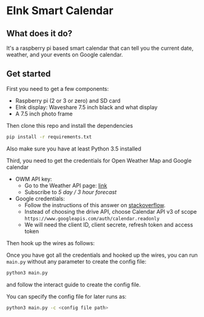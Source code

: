 # EInk Smart Calendar

## What does it do?
It's a raspberry pi based smart calendar that can tell you the current date, 
weather, and your events on Google calendar.

## Get started
First you need to get a few components:
 * Raspberry pi (2 or 3 or zero) and SD card
 * EInk display: Waveshare 7.5 inch black and what display
 * A 7.5 inch photo frame
 
Then clone this repo and install the dependencies
```bash
pip install -r requirements.txt
```
Also make sure you have at least Python 3.5 installed

Third, you need to get the credentials for Open Weather Map and Google calendar
 * OWM API key:
   * Go to the Weather API page: [link](https://openweathermap.org/api)
   * Subscribe to *5 day / 3 hour forecast*
 * Google credentials:
   * Follow the instructions of this answer on [stackoverflow](https://stackoverflow.com/a/19766913/4434038).
   * Instead of choosing the drive API, choose Calendar API v3 of scope
     `https://www.googleapis.com/auth/calendar.readonly`
   * We will need the client ID, client secrete, refresh token and access token
   
Then hook up the wires as follows:
   
Once you have got all the credentials and hooked up the wires, you can run 
`main.py` without any parameter to create the config file:
```bash
python3 main.py
```
and follow the interact guide to create the config file.

You can specify the config file for later runs as:
```bash
python3 main.py -c <config file path>
```
